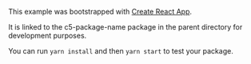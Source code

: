 This example was bootstrapped with [Create React App](https://github.com/facebook/create-react-app).

It is linked to the c5-package-name package in the parent directory for development purposes.

You can run `yarn install` and then `yarn start` to test your package.
